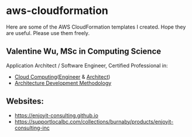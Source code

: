 # aws-cloudformation
Here are some of the AWS CloudFormation templates I created. Hope they are useful. Please use them freely.

## Valentine Wu, MSc in Computing Science
Application Architect / Software Engineer, Certified Professional in:
- [Cloud Computing](https://www.credential.net/profile/shufangwu/wallet)([Engineer](https://www.credential.net/e43a1972-c6f0-42ee-87b0-215824747e32?key=9c5687b7b7ec223d07359ed92977ef37bf11911a3b2e6ac14a73866cb048d8be) & [Architect](https://www.credential.net/895734f3-8b4c-40bc-9389-675ae844300c?key=348ee590aefe987388c721bdc8b9db40176c512606826e0ea0a9d56e0df687e3))
- [Architecture Development Methodology](https://www.youracclaim.com/badges/50b20616-a3ca-455e-9533-5034930f9dc1)

## Websites: 
- https://enjoyit-consulting.github.io
- https://supportlocalbc.com/collections/burnaby/products/enjoyit-consulting-inc
